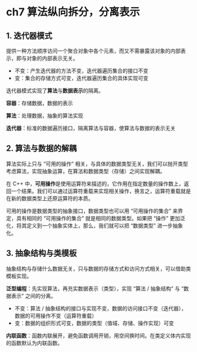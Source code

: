 # ch7 算法纵向拆分，分离表示

## 1. 迭代器模式

提供一种方法顺序访问一个聚合对象中各个元素，而又不需暴露该对象的内部表示，即与对象的内部表示无关。

- 不变：产生迭代器的方法不变，迭代器遍历集合的接口不变
- 变：集合的存储方式可变，迭代器遍历集合的具体实现可变

迭代器模式实现了**算法**与**数据表示**的隔离。

**容器**：存储数据，数据的表示

**算法**：处理数据，抽象的算法实现

**迭代器**：标准的数据遍历接口，隔离算法与容器，使算法与数据的表示无关

## 2. 算法与数据的解耦

算法实际上只与 “可用的操作” 相关，与具体的数据类型无关，我们可以抛开类型考虑算法，实现抽象运算，在算法和数据类型（存储）之间实现解耦。

在 C++ 中，**可用操作**是使用运算符来描述的，它作用在指定数量的操作数上，返回一个结果。我们可以通过运算符重载来实现相关操作，换言之，运算符重载就是在新的数据类型上还原运算符的本质。

可用的操作是数据类型的抽象接口，数据类型也可以用 “可用操作的集合” 来界定，具有相同的 “可用操作的集合” 就是相同的数据类型。如果把 “操作” 更加泛化，将其定义到一个抽象实体上，那么，我们就可以把 “数据类型” 进一步抽象化。

## 3. 抽象结构与类模板

抽象结构与存储什么数据无关，只与数据的存储方式和访问方式相关，可以借助类模板实现。

**泛型编程**：先实现算法，再充实数据表示（类型），实现 “算法 / 抽象结构” 与 “数据表示” 之间的分离。

- 不变：算法 / 抽象结构的接口与实现不变，数据的访问接口不变（迭代器），数据的可用操作不变（运算符重载）
- 变：数据的组织形式可变，数据的类型（值域、存储、操作实现）可变

**内联函数**：函数内联展开，避免函数调用开销，用空间换时间。在类定义体内实现的函数默认为内联函数。